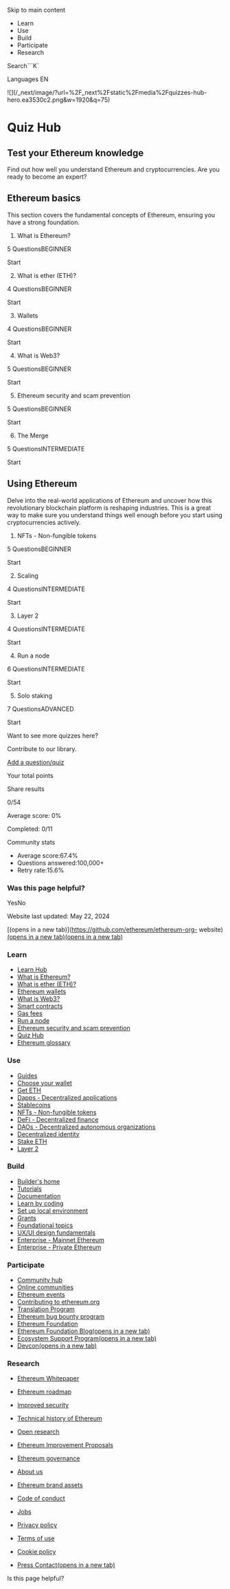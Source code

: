 Skip to main content

[](/en/)

  * Learn
  * Use
  * Build
  * Participate
  * Research

Search```K`

Languages EN

![](/_next/image/?url=%2F_next%2Fstatic%2Fmedia%2Fquizzes-hub-
hero.ea3530c2.png&w=1920&q=75)

# Quiz Hub

## Test your Ethereum knowledge

Find out how well you understand Ethereum and cryptocurrencies. Are you ready
to become an expert?

## Ethereum basics

This section covers the fundamental concepts of Ethereum, ensuring you have a
strong foundation.

  1. What is Ethereum?

5 QuestionsBEGINNER

Start

  2. What is ether (ETH)?

4 QuestionsBEGINNER

Start

  3. Wallets

4 QuestionsBEGINNER

Start

  4. What is Web3?

5 QuestionsBEGINNER

Start

  5. Ethereum security and scam prevention

5 QuestionsBEGINNER

Start

  6. The Merge

5 QuestionsINTERMEDIATE

Start

## Using Ethereum

Delve into the real-world applications of Ethereum and uncover how this
revolutionary blockchain platform is reshaping industries. This is a great way
to make sure you understand things well enough before you start using
cryptocurrencies actively.

  1. NFTs - Non-fungible tokens

5 QuestionsBEGINNER

Start

  2. Scaling

4 QuestionsINTERMEDIATE

Start

  3. Layer 2

4 QuestionsINTERMEDIATE

Start

  4. Run a node

6 QuestionsINTERMEDIATE

Start

  5. Solo staking

7 QuestionsADVANCED

Start

Want to see more quizzes here?

Contribute to our library.

[Add a question/quiz](/en/contributing/quizzes/)

Your total points

Share results

0/54

Average score: 0%

Completed: 0/11

Community stats

  * Average score:67.4%
  * Questions answered:100,000+
  * Retry rate:15.6%

### Was this page helpful?

YesNo

Website last updated: May 22, 2024

[(opens in a new tab)](https://github.com/ethereum/ethereum-org-
website)[(opens in a new tab)](https://twitter.com/ethdotorg)[(opens in a new
tab)](https://discord.gg/ethereum-org)

### Learn

  * [Learn Hub](/en/learn/)
  * [What is Ethereum?](/en/what-is-ethereum/)
  * [What is ether (ETH)?](/en/eth/)
  * [Ethereum wallets](/en/wallets/)
  * [What is Web3?](/en/web3/)
  * [Smart contracts](/en/smart-contracts/)
  * [Gas fees](/en/gas/)
  * [Run a node](/en/run-a-node/)
  * [Ethereum security and scam prevention](/en/security/)
  * [Quiz Hub](/en/quizzes/)
  * [Ethereum glossary](/en/glossary/)

### Use

  * [Guides](/en/guides/)
  * [Choose your wallet](/en/wallets/find-wallet/)
  * [Get ETH](/en/get-eth/)
  * [Dapps - Decentralized applications](/en/dapps/)
  * [Stablecoins](/en/stablecoins/)
  * [NFTs - Non-fungible tokens](/en/nft/)
  * [DeFi - Decentralized finance](/en/defi/)
  * [DAOs - Decentralized autonomous organizations](/en/dao/)
  * [Decentralized identity](/en/decentralized-identity/)
  * [Stake ETH](/en/staking/)
  * [Layer 2](/en/layer-2/)

### Build

  * [Builder's home](/en/developers/)
  * [Tutorials](/en/developers/tutorials/)
  * [Documentation](/en/developers/docs/)
  * [Learn by coding](/en/developers/learning-tools/)
  * [Set up local environment](/en/developers/local-environment/)
  * [Grants](/en/community/grants/)
  * [Foundational topics](/en/developers/docs/intro-to-ethereum/)
  * [UX/UI design fundamentals](/en/developers/docs/design-and-ux/)
  * [Enterprise - Mainnet Ethereum](/en/enterprise/)
  * [Enterprise - Private Ethereum](/en/enterprise/private-ethereum/)

### Participate

  * [Community hub](/en/community/)
  * [Online communities](/en/community/online/)
  * [Ethereum events](/en/community/events/)
  * [Contributing to ethereum.org](/en/contributing/)
  * [Translation Program](/en/contributing/translation-program/)
  * [Ethereum bug bounty program](/en/bug-bounty/)
  * [Ethereum Foundation](/en/foundation/)
  * [Ethereum Foundation Blog(opens in a new tab)](https://blog.ethereum.org/)
  * [Ecosystem Support Program(opens in a new tab)](https://esp.ethereum.foundation)
  * [Devcon(opens in a new tab)](https://devcon.org/)

### Research

  * [Ethereum Whitepaper](/en/whitepaper/)
  * [Ethereum roadmap](/en/roadmap/)
  * [Improved security](/en/roadmap/security/)
  * [Technical history of Ethereum](/en/history/)
  * [Open research](/en/community/research/)
  * [Ethereum Improvement Proposals](/en/eips/)
  * [Ethereum governance](/en/governance/)

  * [About us](/en/about/)
  * [Ethereum brand assets](/en/assets/)
  * [Code of conduct](/en/community/code-of-conduct/)
  * [Jobs](/en/about/#open-jobs)
  * [Privacy policy](/en/privacy-policy/)
  * [Terms of use](/en/terms-of-use/)
  * [Cookie policy](/en/cookie-policy/)
  * [Press Contact(opens in a new tab)](mailto:press@ethereum.org)

Is this page helpful?


